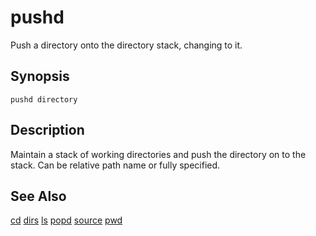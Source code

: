 # pushd #

Push a directory onto the directory stack, changing to it.

## Synopsis ##

```
pushd directory
```

## Description ##

Maintain a stack of working directories and push the directory on to the stack.
Can be relative path name or fully specified.

## See Also ##

[cd](cmd_cd.md) [dirs](cmd_dirs.md)
[ls](cmd_ls.md)
[popd](cmd_popd.md) [source](cmd_source.md)
[pwd](cmd_pwd.md)
